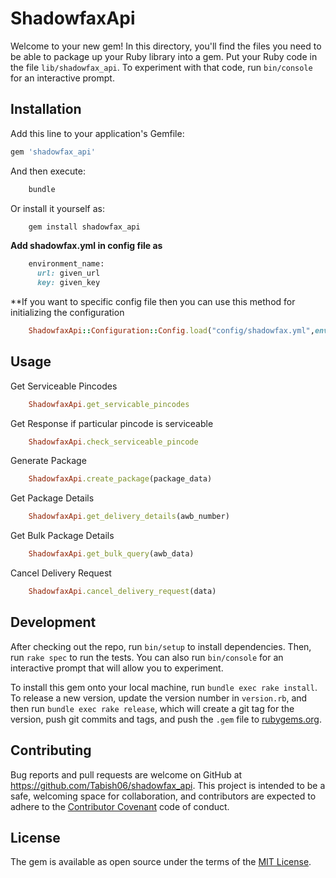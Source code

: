 # ShadowfaxApi

Welcome to your new gem! In this directory, you'll find the files you need to be able to package up your Ruby library into a gem. Put your Ruby code in the file `lib/shadowfax_api`. To experiment with that code, run `bin/console` for an interactive prompt.


## Installation

Add this line to your application's Gemfile:

```ruby
gem 'shadowfax_api'
```

And then execute:
```ruby
    bundle
```

Or install it yourself as:

```ruby
    gem install shadowfax_api
```

**Add shadowfax.yml in config file as**
    
```ruby
    environment_name:
      url: given_url
      key: given_key
```

**If you want to specific config file then you can use this method for initializing the configuration
```ruby
    ShadowfaxApi::Configuration::Config.load("config/shadowfax.yml",env: Rails.env)
```


## Usage



Get Serviceable Pincodes
```ruby
    ShadowfaxApi.get_servicable_pincodes
````

Get Response if particular pincode is serviceable
```ruby
    ShadowfaxApi.check_serviceable_pincode
```
Generate Package
```ruby
    ShadowfaxApi.create_package(package_data)
```

Get Package Details
```ruby
    ShadowfaxApi.get_delivery_details(awb_number)
```

Get Bulk Package Details
```ruby
    ShadowfaxApi.get_bulk_query(awb_data)
```

Cancel Delivery Request
```ruby
    ShadowfaxApi.cancel_delivery_request(data)
```

## Development

After checking out the repo, run `bin/setup` to install dependencies. Then, run `rake spec` to run the tests. You can also run `bin/console` for an interactive prompt that will allow you to experiment.

To install this gem onto your local machine, run `bundle exec rake install`. To release a new version, update the version number in `version.rb`, and then run `bundle exec rake release`, which will create a git tag for the version, push git commits and tags, and push the `.gem` file to [rubygems.org](https://rubygems.org).

## Contributing

Bug reports and pull requests are welcome on GitHub at https://github.com/Tabish06/shadowfax_api. This project is intended to be a safe, welcoming space for collaboration, and contributors are expected to adhere to the [Contributor Covenant](http://contributor-covenant.org) code of conduct.


## License

The gem is available as open source under the terms of the [MIT License](http://opensource.org/licenses/MIT).

